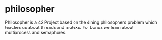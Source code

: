 # philosopher

Philosopher is a 42 Project based on the dining philosophers problem which teaches us about threads and mutexs. For bonus we learn about multiprocess and semaphores.

